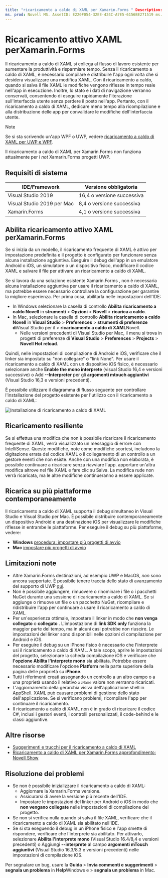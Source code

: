 ```yaml
---
title: "ricaricamento a caldo di XAML per Xamarin.Forms " Description: "ricarica immediatamente le modifiche apportate al file XAML nell'applicazione in esecuzione, in modo da non dover compilare il Xamarin.Forms progetto dopo ogni modifica del codice XAML".
ms. prod: Novell MS. AssetID: E220F054-32EE-424C-A7E5-6156BE271519 ms. Technology: Novell-Forms Author: maddyleger1 ms. Author: maleger ms. Date: 03/14/2020 no-loc: [ Xamarin.Forms , Xamarin.Essentials ]
---
```


# <a name="xaml-hot-reload-for-xamarinforms"></a>Ricaricamento attivo XAML perXamarin.Forms

Il ricaricamento a caldo di XAML si collega al flusso di lavoro esistente per aumentare la produttività e risparmiare tempo. Senza il ricaricamento a caldo di XAML, è necessario compilare e distribuire l'app ogni volta che si desidera visualizzare una modifica XAML. Con il ricaricamento a caldo, quando si salva il file XAML le modifiche vengono riflesse in tempo reale nell'app in esecuzione. Inoltre, lo stato e i dati di navigazione verranno conservati, consentendo di eseguire rapidamente l'iterazione sull'interfaccia utente senza perdere il posto nell'app. Pertanto, con il ricaricamento a caldo di XAML, dedicare meno tempo alla ricompilazione e alla distribuzione delle app per convalidare le modifiche dell'interfaccia utente.

> [!NOTE]
> Se si sta scrivendo un'app WPF o UWP, vedere [ricaricamento a caldo di XAML per UWP e WPF](/visualstudio/debugger/xaml-hot-reload).
>
> Il ricaricamento a caldo di XAML per Xamarin.Forms non funziona attualmente per i _not_ Xamarin.Forms progetti UWP.

## <a name="system-requirements"></a>Requisiti di sistema

| IDE/Framework | Versione obbligatoria |
|------|------------------|
|Visual Studio 2019 | 16,4 o versione successiva
Visual Studio 2019 per Mac | 8,4 o versione successiva
Xamarin.Forms | 4,1 o versione successiva

## <a name="enable-xaml-hot-reload-for-xamarinforms"></a>Abilita ricaricamento attivo XAML perXamarin.Forms

Se si inizia da un modello, il ricaricamento frequente di XAML è attivo per impostazione predefinita e il progetto è configurato per funzionare senza alcuna installazione aggiuntiva. Eseguire il debug dell'app in un emulatore Android o iOS, un simulatore o un dispositivo fisico, modificare il codice XAML e salvare il file per attivare un ricaricamento a caldo di XAML.

Se si lavora da una soluzione esistente Xamarin.Forms , non è necessaria alcuna installazione aggiuntiva per usare il ricaricamento a caldo di XAML, ma potrebbe essere necessario controllare la configurazione per garantire la migliore esperienza. Per prima cosa, abilitarla nelle impostazioni dell'IDE:

* In Windows selezionare la casella di controllo **Abilita ricaricamento a caldo Novell** in **strumenti**  >  **Opzioni**  >  **Novell**  >  **ricarica a caldo**.
* In Mac, selezionare la casella di controllo **Abilita ricaricamento a caldo Novell** in **Visual Studio**  >  **Preferences**  >  **strumenti di preferenze di**Visual Studio per il  >  **ricaricamento a caldo di XAML**Novell.
  * Nelle versioni precedenti di Visual Studio per Mac, il menu si trova in progetti di preferenze di **Visual Studio**  >  **Preferences**  >  **Projects**  >  **Novell Hot reload**.

Quindi, nelle impostazioni di compilazione di Android e iOS, verificare che il linker sia impostato su "non collegare" o "link None". Per usare il ricaricamento a caldo di XAML con un dispositivo iOS fisico, è necessario selezionare anche **Enable the mono interprete** (visual Studio 16,4 e versioni successive) o Add **--Interpreter** per gli **argomenti mtouch aggiuntivi** (Visual Studio 16,3 e versioni precedenti).

È possibile utilizzare il diagramma di flusso seguente per controllare l'installazione del progetto esistente per l'utilizzo con il ricaricamento a caldo di XAML:

![Installazione di ricaricamento a caldo di XAML](hot-reload-images/hotreloadflowchart.png "Diagramma di flusso di installazione a caldo di XAML")

## <a name="resilient-reloading"></a>Ricaricamento resiliente

Se si effettua una modifica che non è possibile ricaricare il ricaricamento frequente di XAML, verrà visualizzato un messaggio di errore con IntelliSense. Queste modifiche, note come modifiche scortesi, includono la digitazione errata del codice XAML o il collegamento di un controllo a un gestore eventi che non esiste. Anche con una modifica non elaborata, è possibile continuare a ricaricare senza riavviare l'app. apportare un'altra modifica altrove nel file XAML e fare clic su Salva. La modifica rude non verrà ricaricata, ma le altre modifiche continueranno a essere applicate.

## <a name="reload-on-multiple-platforms-at-once"></a>Ricarica su più piattaforme contemporaneamente

Il ricaricamento a caldo di XAML supporta il debug simultaneo in Visual Studio e Visual Studio per Mac. È possibile distribuire contemporaneamente un dispositivo Android e una destinazione iOS per visualizzare le modifiche riflesse in entrambe le piattaforme. Per eseguire il debug su più piattaforme, vedere:
* **Windows** [procedura: impostare più progetti di avvio](https://docs.microsoft.com/visualstudio/ide/how-to-set-multiple-startup-projects?view=vs-2019)
* **Mac** [impostare più progetti di avvio](https://docs.microsoft.com/visualstudio/mac/set-startup-projects?view=vsmac-2019)

## <a name="known-limitations"></a>Limitazioni note

* Altre Xamarin.Forms destinazioni, ad esempio UWP e MacOS, *non* sono ancora supportate. È possibile tenere traccia dello stato di avanzamento del supporto di UWP [qui](https://developercommunity.visualstudio.com/idea/661682/xaml-hot-reload-for-xamarinforms-on-uwp.html).
* Non è possibile aggiungere, rimuovere o rinominare i file o i pacchetti NuGet durante una sessione di ricaricamento a caldo di XAML. Se si aggiunge o rimuove un file o un pacchetto NuGet, ricompilare e ridistribuire l'app per continuare a usare il ricaricamento a caldo di XAML.
* Per un'esperienza ottimale, impostare il linker in modo che **non venga collegato** o **collegato** . L'impostazione di **link SDK only** funziona la maggior parte del tempo, ma in alcuni casi potrebbe non riuscire. Le impostazioni del linker sono disponibili nelle opzioni di compilazione per Android e iOS.
* Per eseguire il debug su un iPhone fisico è necessario che l'interprete usi il ricaricamento a caldo di XAML. A tale scopo, aprire le impostazioni del progetto, selezionare la scheda compilazione iOS e verificare che **l'opzione Abilita l'interprete mono** sia abilitata. Potrebbe essere necessario modificare l'opzione **Platform** nella parte superiore della pagina delle proprietà su **iPhone**.
* Tutti i riferimenti creati assegnando un controllo a un altro campo o a una proprietà usando il relativo `x:Name` valore non verranno ricaricati.
* L'aggiornamento della gerarchia visiva dell'applicazione shell in AppShell. XAML può causare problemi di gestione dello stato dell'applicazione. Se si verificano problemi, ricompilare l'app per continuare il ricaricamento.
* Il ricaricamento a caldo di XAML non è in grado di ricaricare il codice C#, inclusi i gestori eventi, i controlli personalizzati, il code-behind e le classi aggiuntive.

## <a name="more-resources"></a>Altre risorse

* [Suggerimenti e trucchi per il ricaricamento a caldo di XAML](https://devblogs.microsoft.com/xamarin/tips-tricks-xaml-hot-reload/)
* [Ricaricamento a caldo di XAML per Xamarin.Forms approfondimento: Novell Show](https://www.youtube.com/watch?v=crhjjPjzknk)

## <a name="troubleshooting"></a>Risoluzione dei problemi

* Se non è possibile inizializzare il ricaricamento a caldo di XAML:
  * Aggiornare la Xamarin.Forms versione.
  * Assicurarsi di avere la versione più recente dell'IDE.
  * Impostare le impostazioni del linker per Android o iOS in modo che **non vengano collegate** nelle impostazioni di compilazione del progetto.
* Se non si verifica nulla quando si salva il file XAML, verificare che il ricaricamento a caldo di XAML sia abilitato nell'IDE.
* Se si sta eseguendo il debug in un iPhone fisico e l'app smette di rispondere, verificare che l'interprete sia abilitato. Per attivarlo, selezionare **Abilita l'interprete mono** (Visual Studio 16.4/8,4 e versioni precedenti) o Aggiungi **--interprete** al campo **argomenti mTouch aggiuntivi** (Visual Studio 16,3/8.3 e versioni precedenti) nelle impostazioni di compilazione iOS.

Per segnalare un bug, usare la **Guida**  >  **Invia commenti e suggerimenti**  >  **segnala un problema** in **Help**Windows e  >  **segnala un problema** in Mac.
